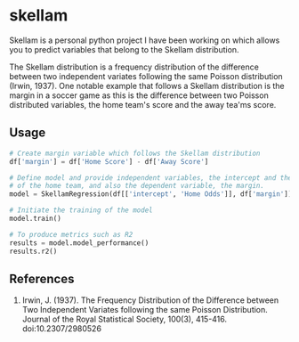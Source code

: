 # skellam

Skellam is a personal python project I have been working on which allows you to predict variables that belong to the Skellam distribution.


The Skellam distribution is a frequency distribution of the difference between two independent variates following the 
same Poisson distribution (Irwin, 1937). One notable example that follows a Skellam distribution is the margin in a soccer game as this is the difference
between two Poisson distributed variables, the home team's score and the away tea'ms score.


## Usage
```python
# Create margin variable which follows the Skellam distribution
df['margin'] = df['Home Score'] - df['Away Score'] 

# Define model and provide independent variables, the intercept and the odds
# of the home team, and also the dependent variable, the margin.
model = SkellamRegression(df[['intercept', 'Home Odds']], df['margin'])

# Initiate the training of the model
model.train()

# To produce metrics such as R2
results = model.model_performance()
results.r2()
```

## References
1. Irwin, J. (1937). The Frequency Distribution of the Difference between Two Independent Variates following the same Poisson Distribution. Journal of the Royal Statistical Society, 100(3), 415-416. doi:10.2307/2980526
 